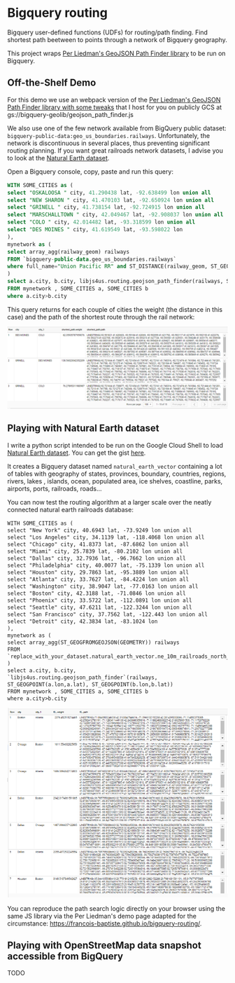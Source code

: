 # Bigquery routing
Bigquery user-defined functions (UDFs) for routing/path finding.
Find shortest path beetween to points through a network of Bigquery geography.

This project wraps [Per Liedman's GeoJSON Path Finder library](https://github.com/perliedman/geojson-path-finder/) to be run on Bigquery.

## Off-the-Shelf Demo
For this demo we use an webpack version of the [Per Liedman's GeoJSON Path Finder library with some tweaks](https://github.com/francois-baptiste/geojson-path-finder/blob/webpack/geojson_path_finder.js) that I host for you on publicly GCS at gs://bigquery-geolib/geojson_path_finder.js

We also use one of the few network available from BigQuery public dataset: `bigquery-public-data:geo_us_boundaries.railways`. Unfortunately, the network is discontinuous in several places, thus preventing significant routing planning. If you want great railroads network datasets, I advise you to look at the [Natural Earth dataset](#playing-with-natural-earth-dataset).

Open a Bigquery console, copy, paste and run this query:
```sql
WITH SOME_CITIES as (
select "OSKALOOSA " city, 41.290438 lat, -92.638499 lon union all 
select "NEW SHARON " city, 41.470103 lat, -92.650924 lon union all
select "GRINELL " city, 41.738154 lat, -92.724915 lon union all
select "MARSCHALLTOWN " city, 42.049467 lat, -92.908037 lon union all
select "COLO " city, 42.014482 lat, -93.318599 lon union all
select "DES MOINES " city, 41.619549 lat, -93.598022 lon
),
mynetwork as (
select array_agg(railway_geom) railways
FROM `bigquery-public-data.geo_us_boundaries.railways`
where full_name="Union Pacific RR" and ST_DISTANCE(railway_geom, ST_GEOGPOINT(-93,42)) <100000
)
select a.city, b.city, libjs4us.routing.geojson_path_finder(railways, ST_GEOGPOINT(a.lon,a.lat), ST_GEOGPOINT(b.lon,b.lat)) shortest_path
FROM mynetwork , SOME_CITIES a, SOME_CITIES b
where a.city>b.city
```
This query returns for each couple of cities the weight (the distance in this case) and the path of the shortest route through the rail network:

![demo](./img/demo.png)


## Playing with Natural Earth dataset
I write a python script intended to be run on the Google Cloud Shell to load [Natural Earth dataset](https://www.naturalearthdata.com/).
You can get the gist [here](https://gist.github.com/francois-baptiste/bd6694dbcab836aa1e1bb96815a13a8d).


It creates a Bigquery dataset named `natural_earth_vector` containing a lot of tables with geography of states, provinces, boundary, countries, regions, rivers, lakes , islands, ocean, populated area, ice shelves, coastline, parks, airports, ports, railroads, roads...

You can now test the routing algorithm at a larger scale over the neatly connected natural earth railroads database:

```
WITH SOME_CITIES as (
select "New York" city, 40.6943 lat, -73.9249 lon union all
select "Los Angeles" city, 34.1139 lat, -118.4068 lon union all
select "Chicago" city, 41.8373 lat, -87.6862 lon union all
select "Miami" city, 25.7839 lat, -80.2102 lon union all
select "Dallas" city, 32.7936 lat, -96.7662 lon union all
select "Philadelphia" city, 40.0077 lat, -75.1339 lon union all
select "Houston" city, 29.7863 lat, -95.3889 lon union all
select "Atlanta" city, 33.7627 lat, -84.4224 lon union all
select "Washington" city, 38.9047 lat, -77.0163 lon union all
select "Boston" city, 42.3188 lat, -71.0846 lon union all
select "Phoenix" city, 33.5722 lat, -112.0891 lon union all
select "Seattle" city, 47.6211 lat, -122.3244 lon union all
select "San Francisco" city, 37.7562 lat, -122.443 lon union all
select "Detroit" city, 42.3834 lat, -83.1024 lon 
),
mynetwork as (
select array_agg(ST_GEOGFROMGEOJSON(GEOMETRY)) railways
FROM `replace_with_your_dataset.natural_earth_vector.ne_10m_railroads_north_america`
)
select a.city, b.city, `libjs4us.routing.geojson_path_finder`(railways, ST_GEOGPOINT(a.lon,a.lat), ST_GEOGPOINT(b.lon,b.lat))
FROM mynetwork , SOME_CITIES a, SOME_CITIES b
where a.city>b.city
```
![demo](./img/demo2.png)


You can reproduce the path search logic directly on your browser using the same JS library via the Per Liedman's demo page adapted for the circumstance:
https://francois-baptiste.github.io/bigquery-routing/.

## Playing with OpenStreetMap data snapshot accessible from BigQuery

TODO
